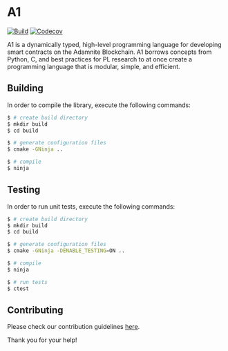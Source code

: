 # A1

[![Build](https://github.com/Adamnite/A1/actions/workflows/build.yml/badge.svg)](https://github.com/Adamnite/A1/actions/workflows/build.yml)
[![Codecov](https://codecov.io/gh/Adamnite/A1/branch/main/graph/badge.svg?token=YBUVS7JAEQ)](https://codecov.io/gh/Adamnite/A1)

A1 is a dynamically typed, high-level programming language for developing smart contracts on the Adamnite Blockchain. A1 borrows concepts from Python, C, and best practices for PL research to at once create a programming language that is modular, simple, and efficient.

## Building

In order to compile the library, execute the following commands:

```sh
$ # create build directory
$ mkdir build
$ cd build

$ # generate configuration files
$ cmake -GNinja ..

$ # compile
$ ninja
```

## Testing

In order to run unit tests, execute the following commands:

```sh
$ # create build directory
$ mkdir build
$ cd build

$ # generate configuration files
$ cmake -GNinja -DENABLE_TESTING=ON ..

$ # compile
$ ninja

$ # run tests
$ ctest
```

## Contributing

Please check our contribution guidelines [here](CONTRIBUTING.md).

Thank you for your help!
